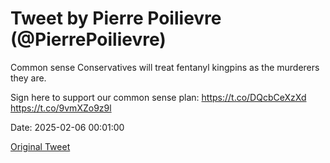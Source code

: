 # Tweet by Pierre Poilievre (@PierrePoilievre)

Common sense Conservatives will treat fentanyl kingpins as the murderers they are. 

Sign here to support our common sense plan: https://t.co/DQcbCeXzXd https://t.co/9vmXZo9z9l

Date: 2025-02-06 00:01:00

[Original Tweet](https://x.com/PierrePoilievre/status/1887290359275028726)
